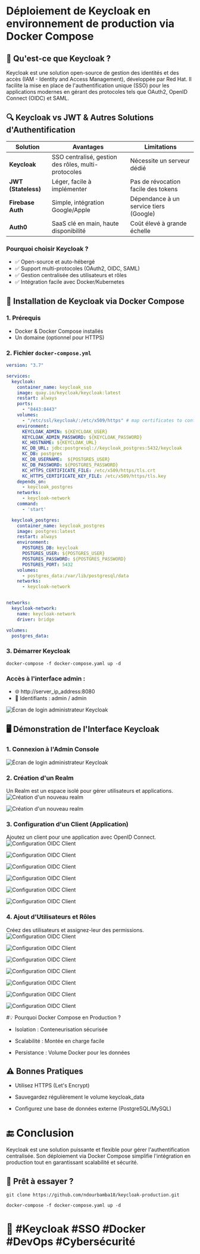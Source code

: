 # Déploiement de Keycloak en environnement de production via Docker Compose

## 🔐 Qu'est-ce que Keycloak ?

Keycloak est une solution open-source de gestion des identités et des accès (IAM - Identity and Access Management), développée par Red Hat.  Il facilite la mise en place de l'authentification unique (SSO) pour les applications modernes en gérant des protocoles tels que OAuth2, OpenID Connect (OIDC) et SAML.

## 🔍 Keycloak vs JWT & Autres Solutions d'Authentification

| Solution          | Avantages                                      | Limitations                              |
|-------------------|-----------------------------------------------|------------------------------------------|
| **Keycloak**      | SSO centralisé, gestion des rôles, multi-protocoles | Nécessite un serveur dédié              |
| **JWT (Stateless)** | Léger, facile à implémenter                 | Pas de révocation facile des tokens     |
| **Firebase Auth** | Simple, intégration Google/Apple            | Dépendance à un service tiers (Google)  |
| **Auth0**         | SaaS clé en main, haute disponibilité       | Coût élevé à grande échelle             |

### Pourquoi choisir Keycloak ?
- ✅ Open-source et auto-hébergé
- ✅ Support multi-protocoles (OAuth2, OIDC, SAML)
- ✅ Gestion centralisée des utilisateurs et rôles
- ✅ Intégration facile avec Docker/Kubernetes

## 🚀 Installation de Keycloak via Docker Compose

### 1. Prérequis
- Docker & Docker Compose installés
- Un domaine (optionnel pour HTTPS)

### 2. Fichier `docker-compose.yml`
```yaml
version: "3.7"

services:
  keycloak:
    container_name: keycloak_sso
    image: quay.io/keycloak/keycloak:latest
    restart: always
    ports:
      - "8443:8443"
    volumes:
      - "/etc/ssl/keycloak/:/etc/x509/https" # map certificates to container
    environment:
      KEYCLOAK_ADMIN: ${KEYCLOAK_USER}
      KEYCLOAK_ADMIN_PASSWORD: ${KEYCLOAK_PASSWORD}
      KC_HOSTNAME: ${KEYCLOAK_URL}
      KC_DB_URL: jdbc:postgresql://keycloak_postgres:5432/keycloak
      KC_DB: postgres
      KC_DB_USERNAME:  ${POSTGRES_USER}
      KC_DB_PASSWORD: ${POSTGRES_PASSWORD}
      KC_HTTPS_CERTIFICATE_FILE: /etc/x509/https/tls.crt
      KC_HTTPS_CERTIFICATE_KEY_FILE: /etc/x509/https/tls.key
    depends_on:
      - keycloak_postgres
    networks:
      - keycloak-network
    command:
      - 'start'

  keycloak_postgres:
    container_name: keycloak_postgres
    image: postgres:latest
    restart: always
    environment:
      POSTGRES_DB: keycloak
      POSTGRES_USER: ${POSTGRES_USER}
      POSTGRES_PASSWORD: ${POSTGRES_PASSWORD}
      POSTGRES_PORT: 5432
    volumes:
      - postgres_data:/var/lib/postgresql/data
    networks:
      - keycloak-network


networks:
  keycloak-network:
    name: keycloak-network
    driver: bridge

volumes:
  postgres_data:

```
### 3. Démarrer Keycloak

```
docker-compose -f docker-compose.yaml up -d
```

### Accès à l'interface admin :

- 🌐 http://server_ip_address:8080
- 👤 Identifiants : admin / admin

![Écran de login administrateur Keycloak](images/00.png)

## 🖥 Démonstration de l'Interface Keycloak


### 1. Connexion à l'Admin Console

![Écran de login administrateur Keycloak](images/01.png)

### 2. Création d'un Realm
Un Realm est un espace isolé pour gérer utilisateurs et applications.
![Création d'un nouveau realm](images/webstore_00.png)

![Création d'un nouveau realm](images/webstore_01.png)

### 3. Configuration d'un Client (Application)
Ajoutez un client pour une application avec OpenID Connect.
![Configuration OIDC Client](images/client_00.png)

![Configuration OIDC Client](images/client_01.png)

![Configuration OIDC Client](images/client_02.png)

![Configuration OIDC Client](images/client_03.png)

![Configuration OIDC Client](images/client_04.png)

![Configuration OIDC Client](images/client_05.png)

### 4. Ajout d'Utilisateurs et Rôles
Créez des utilisateurs et assignez-leur des permissions.
![Configuration OIDC Client](images/user_00.png)

![Configuration OIDC Client](images/user_01.png)

![Configuration OIDC Client](images/user_02.png)

![Configuration OIDC Client](images/a_00.png)

![Configuration OIDC Client](images/a_01.png)

![Configuration OIDC Client](images/a_02.png)

![Configuration OIDC Client](images/a_03.png)

#💡 Pourquoi Docker Compose en Production ?
- Isolation : Conteneurisation sécurisée

- Scalabilité : Montée en charge facile

- Persistance : Volume Docker pour les données

## ⚠ Bonnes Pratiques
- Utilisez HTTPS (Let's Encrypt)

- Sauvegardez régulièrement le volume keycloak_data

- Configurez une base de données externe (PostgreSQL/MySQL)

# 🔚 Conclusion
Keycloak est une solution puissante et flexible pour gérer l'authentification centralisée. Son déploiement via Docker Compose simplifie l'intégration en production tout en garantissant scalabilité et sécurité.

## 🚀 Prêt à essayer ?

```
git clone https://github.com/ndourbamba18/keycloak-production.git

```
``` 
docker-compose -f docker-compose.yaml up -d

``` 
# 📌 #Keycloak #SSO #Docker #DevOps #Cybersécurité



